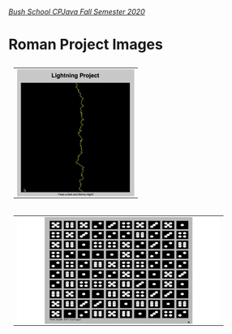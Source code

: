 [_Bush School CPJava Fall Semester 2020_](https://chandrunarayan.github.io/cpjava/)


# Roman Project Images

<table style="padding:10px">
<tr>
    
 
  <td>
    <img src="./giftable/gus.gif" align="right" alt="2" width = 231px height = 250px>
  </td>

<table style="padding:10px">
<tr>


  <td>
    <img src="./giftable/gus2.gif" align="right" alt="2" width = 400px height = 210px>
  </td>

</tr>
</table>


